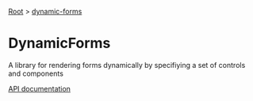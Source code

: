 [Root](../../README.md) &gt; [dynamic-forms](./README.md)

# DynamicForms

A library for rendering forms dynamically by specifiying a set of controls and components

[API documentation](../../docs/dynamic-forms.md)